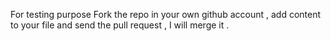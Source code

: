 For testing purpose
Fork the repo in your own github account , add content to your file and send the pull request , I will merge it .
